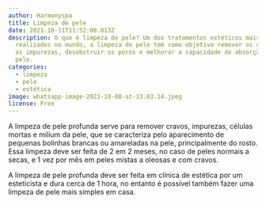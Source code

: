 ```yaml
---
author: Harmonyspa
title: Limpeza de pele
date: 2021-10-11T11:52:08.013Z
description: O que é limpeza de pele? Um dos tratamentos estéticos mais
  realizados no mundo, a limpeza de pele tem como objetivo remover os cravos e
  as impurezas, desobstruir os poros e melhorar a capacidade de absorção da
  pele.
categories:
  - limpeza
  - pele
  - estética
image: whatsapp-image-2021-10-08-at-13.03.14.jpeg
license: Free
---
```

A limpeza de pele profunda serve para remover cravos, impurezas, células mortas e milium da pele, que se caracteriza pelo aparecimento de pequenas bolinhas brancas ou amareladas na pele, principalmente do rosto. Essa limpeza deve ser feita de 2 em 2 meses, no caso de peles normais a secas, e 1 vez por mês em peles mistas a oleosas e com cravos.

A limpeza de pele profunda deve ser feita em clínica de estética por um esteticista e dura cerca de 1 hora, no entanto é possível também fazer uma limpeza de pele mais simples em casa.